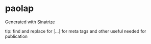 # paolap

Generated with Sinatrize

tip: find and replace for [...] for meta tags and other useful needed for publication